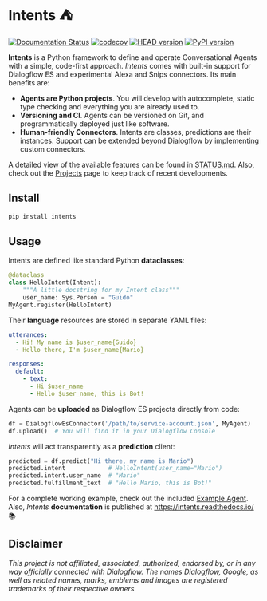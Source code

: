 # Intents ⛺

[![Documentation Status](https://readthedocs.org/projects/intents/badge/?version=latest)](https://intents.readthedocs.io/en/latest/?badge=latest)
[![codecov](https://codecov.io/gh/dariowho/intents/branch/master/graph/badge.svg?token=XAVLW70J8S)](https://codecov.io/gh/dariowho/intents)
[![HEAD version](https://img.shields.io/badge/head-v0.4a1-blue.svg)](https://img.shields.io/badge/head-v0.4a1-blue.svg)
[![PyPI version](https://badge.fury.io/py/intents.svg)](https://badge.fury.io/py/intents)

**Intents** is a Python framework to define and operate
Conversational Agents with a simple, code-first approach. *Intents* comes with
built-in support for Dialogflow ES and experimental Alexa and Snips connectors. Its main benefits are:

* **Agents are Python projects**. You will develop with autocomplete, static type checking
  and everything you are already used to.
* **Versioning and CI**. Agents can be versioned on Git, and programmatically
  deployed just like software.
* **Human-friendly Connectors**. Intents are classes, predictions are their
  instances. Support can be extended beyond Dialogflow by implementing custom connectors.

A detailed view of the available features can be found in
[STATUS.md](STATUS.md). Also, check out the
[Projects](https://github.com/dariowho/intents/projects) page to keep track of
recent developments.

## Install

```sh
pip install intents
```

## Usage

Intents are defined like standard Python **dataclasses**:

```python
@dataclass
class HelloIntent(Intent):
    """A little docstring for my Intent class"""
    user_name: Sys.Person = "Guido"
MyAgent.register(HelloIntent)
```

Their **language** resources are stored in separate YAML files:

```yaml
utterances:
  - Hi! My name is $user_name{Guido}
  - Hello there, I'm $user_name{Mario}

responses:
  default:
    - text:
      - Hi $user_name
      - Hello $user_name, this is Bot!
```

Agents can be **uploaded** as Dialogflow ES projects directly from code:

```python
df = DialogflowEsConnector('/path/to/service-account.json', MyAgent)
df.upload()  # You will find it in your Dialogflow Console
```

*Intents* will act transparently as a **prediction** client:

```python
predicted = df.predict("Hi there, my name is Mario")
predicted.intent            # HelloIntent(user_name="Mario")
predicted.intent.user_name  # "Mario"
predicted.fulfillment_text  # "Hello Mario, this is Bot!"
```

For a complete working example, check out the included [Example Agent](example_agent/). Also, *Intents* **documentation** is published at https://intents.readthedocs.io/ 📚

## Disclaimer

*This project is not affiliated, associated, authorized, endorsed by, or in any way officially connected with Dialogflow. The names Dialogflow, Google, as well as related names, marks, emblems and images are registered trademarks of their respective owners.*
